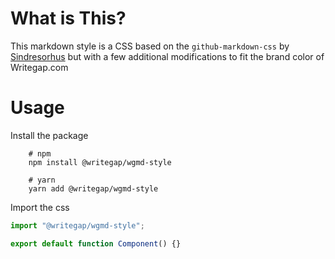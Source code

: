 # What is This?

This markdown style is a CSS based on the `github-markdown-css` by [Sindresorhus](https://github.com/sindresorhus/github-markdown-css)
but with a few additional modifications to fit the brand color of Writegap.com

# Usage

Install the package

```
    # npm
    npm install @writegap/wgmd-style

    # yarn
    yarn add @writegap/wgmd-style
```

Import the css

```js
import "@writegap/wgmd-style";

export default function Component() {}
```
